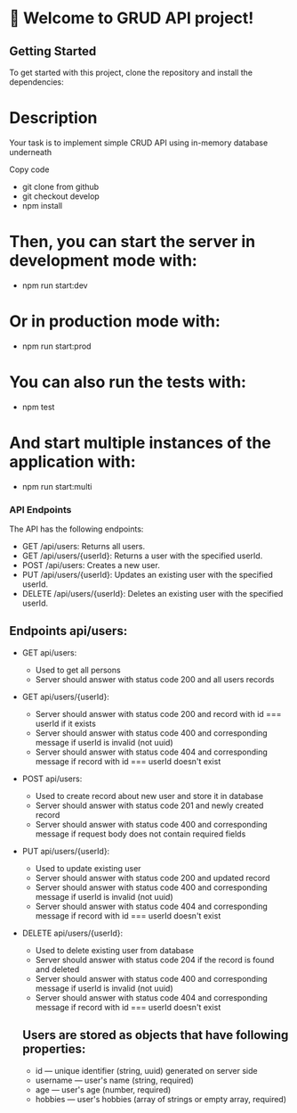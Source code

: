 # 🚀 Welcome to GRUD API project!

## Getting Started
To get started with this project, clone the repository and install the dependencies:

# Description
Your task is to implement simple CRUD API using in-memory database underneath

Copy code
 - git clone from github
 - git checkout develop
 - npm install

# Then, you can start the server in development mode with:
- npm run start:dev

# Or in production mode with:
- npm run start:prod

# You can also run the tests with:
- npm test

# And start multiple instances of the application with:
- npm run start:multi

### API Endpoints
The API has the following endpoints:

- GET /api/users: Returns all users.
- GET /api/users/{userId}: Returns a user with the specified userId.
- POST /api/users: Creates a new user.
- PUT /api/users/{userId}: Updates an existing user with the specified userId.
- DELETE /api/users/{userId}: Deletes an existing user with the specified userId.

## Endpoints api/users:

- GET api/users:
  - Used to get all persons
  - Server should answer with status code 200 and all users records

- GET api/users/{userId}:
  - Server should answer with status code 200 and record with id === userId if it exists
  - Server should answer with status code 400 and corresponding message if userId is invalid (not uuid)
  - Server should answer with status code 404 and corresponding message if record with id === userId doesn't exist

- POST api/users:
  - Used to create record about new user and store it in database
  - Server should answer with status code 201 and newly created record
  - Server should answer with status code 400 and corresponding message if request body does not contain required fields

- PUT api/users/{userId}:
  - Used to update existing user
  - Server should answer with status code 200 and updated record
  - Server should answer with status code 400 and corresponding message if userId is invalid (not uuid)
  - Server should answer with status code 404 and corresponding message if record with id === userId doesn't exist

- DELETE api/users/{userId}:
  - Used to delete existing user from database
  - Server should answer with status code 204 if the record is found and deleted
  - Server should answer with status code 400 and corresponding message if userId is invalid (not uuid)
  - Server should answer with status code 404 and corresponding message if record with id === userId doesn't exist


  ## Users are stored as objects that have following properties:
  - id — unique identifier (string, uuid) generated on server side
  - username — user's name (string, required)
  - age — user's age (number, required)
  - hobbies — user's hobbies (array of strings or empty array, required)
